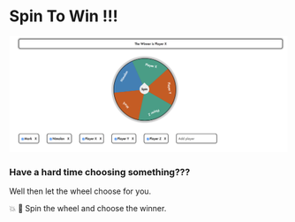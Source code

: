 Spin To Win !!!
=================

![oops, broken image](spin-to-win.png)

### Have a hard time choosing something???

Well then let the wheel choose for you.

:boom: :tada: Spin the wheel and choose the winner.
